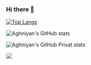### Hi there 👋

<!--
**Aghniyan/Aghniyan** is a ✨ _special_ ✨ repository because its `README.md` (this file) appears on your GitHub profile.

Here are some ideas to get you started:

- 🔭 I’m currently working on ...
- 🌱 I’m currently learning ...
- 👯 I’m looking to collaborate on ...
- 🤔 I’m looking for help with ...
- 💬 Ask me about ...
- 📫 How to reach me: ...
- 😄 Pronouns: ...
- ⚡ Fun fact: ...
-->
[![Top Langs](https://github-readme-stats.vercel.app/api/top-langs/?username=Aghniyan)](https://github.com/anuraghazra/github-readme-stats)

![Aghniyan's GitHub stats](https://github-readme-stats.vercel.app/api?username=Aghniyan&show_icons=true&theme=radical)

![Aghniyan's GitHub Privat stats](https://github-readme-stats.vercel.app/api?username=Aghniyan&show_icons=true&theme=radical&count_private=true)


![](https://komarev.com/ghpvc/?username=Aghniyan&label=VISITOR)
